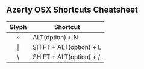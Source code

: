 ## Azerty OSX Shortcuts Cheatsheet

| Glyph  | Shortcut | 
| :---: | ---       | 
|~    | ALT(option) + N          |
| \|  | SHIFT + ALT(option) + L  | 
| \   | SHIFT + ALT(option) + /  | 
